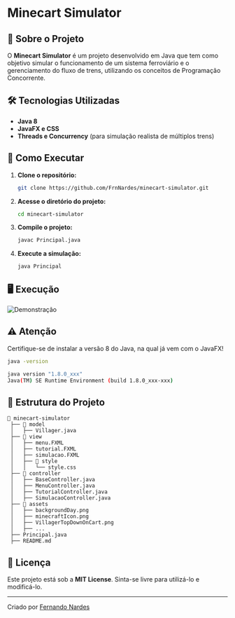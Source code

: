 #  Minecart Simulator

## 📌 Sobre o Projeto
O **Minecart Simulator** é um projeto desenvolvido em Java que tem como objetivo simular o funcionamento de um sistema ferroviário e o gerenciamento do fluxo de trens, utilizando os conceitos de Programação Concorrente.

## 🛠️ Tecnologias Utilizadas
- **Java 8**
- **JavaFX e CSS**
- **Threads e Concurrency** (para simulação realista de múltiplos trens)

## 🚀 Como Executar
1. **Clone o repositório:**
   ```sh
   git clone https://github.com/FrnNardes/minecart-simulator.git
   ```
2. **Acesse o diretório do projeto:**
   ```sh
   cd minecart-simulator
   ```
3. **Compile o projeto:**
   ```sh
   javac Principal.java
   ```
4. **Execute a simulação:**
   ```sh
   java Principal
   ```
   
## 🖥️ Execução
![Demonstração](assets/execucao.gif)

## ⚠️ Atenção
Certifique-se de instalar a versão 8 do Java, na qual já vem com o JavaFX!
```sh
java -version

java version "1.8.0_xxx"
Java(TM) SE Runtime Environment (build 1.8.0_xxx-xxx)
```

## 📂 Estrutura do Projeto
```
📂 minecart-simulator
 ├── 📂 model
 │   ├── Villager.java
 ├── 📂 view
 │   ├── menu.FXML
 │   ├── tutorial.FXML
 │   ├── simulacao.FXML
 │   ├── 📂 style
 │   │   └── style.css
 ├── 📂 controller
 │   ├── BaseController.java
 │   ├── MenuController.java
 │   ├── TutorialController.java
 │   ├── SimulacaoController.java
 ├── 📂 assets
 │   ├── backgroundDay.png
 │   ├── minecraftIcon.png
 │   ├── VillagerTopDownOnCart.png
 │   ├── ...
 ├── Principal.java
 ├── README.md
```

## 📄 Licença
Este projeto está sob a **MIT License**. Sinta-se livre para utilizá-lo e modificá-lo.

---
Criado por [Fernando Nardes](https://github.com/FrnNardes)


